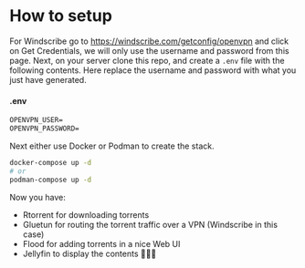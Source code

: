 # How to setup

For Windscribe go to <https://windscribe.com/getconfig/openvpn> and click on Get Credentials, we will only use the username and password from this page.
Next, on your server clone this repo, and create a `.env` file with the following contents.
Here replace the username and password with what you just have generated.

#### .env

```txt
OPENVPN_USER=
OPENVPN_PASSWORD=
```

Next either use Docker or Podman to create the stack.

```bash
docker-compose up -d
# or
podman-compose up -d
```

Now you have:

- Rtorrent for downloading torrents
- Gluetun for routing the torrent traffic over a VPN (Windscribe in this case)
- Flood for adding torrents in a nice Web UI
- Jellyfin to display the contents 🏴‍☠️🦜
